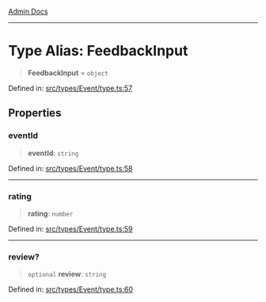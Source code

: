 [Admin Docs](/)

***

# Type Alias: FeedbackInput

> **FeedbackInput** = `object`

Defined in: [src/types/Event/type.ts:57](https://github.com/PalisadoesFoundation/talawa-admin/blob/main/src/types/Event/type.ts#L57)

## Properties

### eventId

> **eventId**: `string`

Defined in: [src/types/Event/type.ts:58](https://github.com/PalisadoesFoundation/talawa-admin/blob/main/src/types/Event/type.ts#L58)

***

### rating

> **rating**: `number`

Defined in: [src/types/Event/type.ts:59](https://github.com/PalisadoesFoundation/talawa-admin/blob/main/src/types/Event/type.ts#L59)

***

### review?

> `optional` **review**: `string`

Defined in: [src/types/Event/type.ts:60](https://github.com/PalisadoesFoundation/talawa-admin/blob/main/src/types/Event/type.ts#L60)
